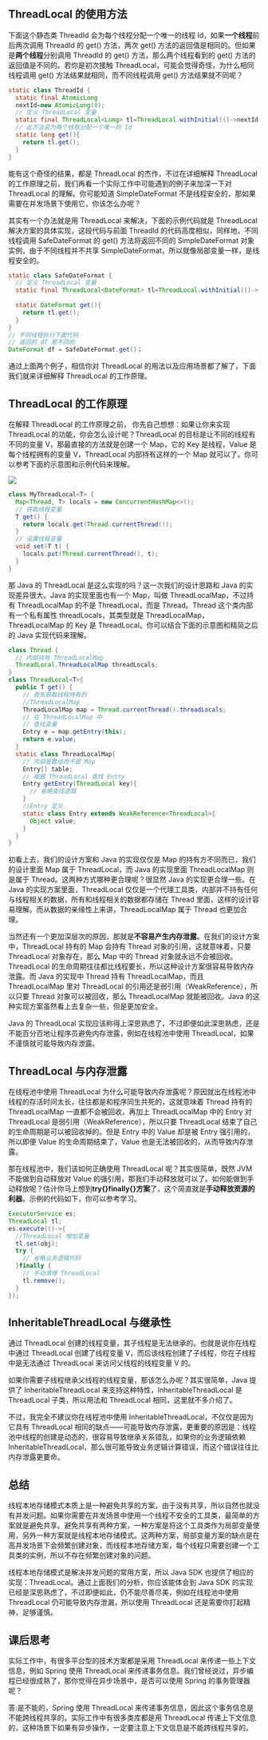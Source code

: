 ## ThreadLocal 的使用方法

下面这个静态类 ThreadId 会为每个线程分配一个唯一的线程 Id，如果**一个线程**前后两次调用 ThreadId 的 get() 方法，两次 get() 方法的返回值是相同的。但如果是**两个线程**分别调用 ThreadId 的 get() 方法，那么两个线程看到的 get() 方法的返回值是不同的。若你是初次接触 ThreadLocal，可能会觉得奇怪，为什么相同线程调用 get() 方法结果就相同，而不同线程调用 get() 方法结果就不同呢？

```java
static class ThreadId {
  static final AtomicLong 
  nextId=new AtomicLong(0);
  // 定义 ThreadLocal 变量
  static final ThreadLocal<Long> tl=ThreadLocal.withInitial(()->nextId.getAndIncrement());
  // 此方法会为每个线程分配一个唯一的 Id
  static long get(){
    return tl.get();
  }
}
```

<!--more-->

能有这个奇怪的结果，都是 ThreadLocal 的杰作，不过在详细解释 ThreadLocal 的工作原理之前，我们再看一个实际工作中可能遇到的例子来加深一下对 ThreadLocal 的理解。你可能知道 SimpleDateFormat 不是线程安全的，那如果需要在并发场景下使用它，你该怎么办呢？

其实有一个办法就是用 ThreadLocal 来解决，下面的示例代码就是 ThreadLocal 解决方案的具体实现，这段代码与前面 ThreadId 的代码高度相似，同样地，不同线程调用 SafeDateFormat 的 get() 方法将返回不同的 SimpleDateFormat 对象实例，由于不同线程并不共享 SimpleDateFormat，所以就像局部变量一样，是线程安全的。



```java
static class SafeDateFormat {
  // 定义 ThreadLocal 变量
  static final ThreadLocal<DateFormat> tl=ThreadLocal.withInitial(()-> new SimpleDateFormat("yyyy-MM-dd HH:mm:ss"));
      
  static DateFormat get(){
    return tl.get();
  }
}
// 不同线程执行下面代码
// 返回的 df 是不同的
DateFormat df = SafeDateFormat.get()；
```

通过上面两个例子，相信你对 ThreadLocal 的用法以及应用场景都了解了，下面我们就来详细解释 ThreadLocal 的工作原理。



## ThreadLocal 的工作原理

在解释 ThreadLocal 的工作原理之前， 你先自己想想：如果让你来实现 ThreadLocal 的功能，你会怎么设计呢？ThreadLocal 的目标是让不同的线程有不同的变量 V，那最直接的方法就是创建一个 Map，它的 Key 是线程，Value 是每个线程拥有的变量 V，ThreadLocal 内部持有这样的一个 Map 就可以了。你可以参考下面的示意图和示例代码来理解。

![](http://img.bcoder.top/2020.01.28.5/1.png)

```java
class MyThreadLocal<T> {
  Map<Thread, T> locals = new ConcurrentHashMap<>();
  // 获取线程变量  
  T get() {
    return locals.get(Thread.currentThread());
  }
  // 设置线程变量
  void set(T t) {
    locals.put(Thread.currentThread(), t);
  }
}
```

那 Java 的 ThreadLocal 是这么实现的吗？这一次我们的设计思路和 Java 的实现差异很大。Java 的实现里面也有一个 Map，叫做 ThreadLocalMap，不过持有 ThreadLocalMap 的不是 ThreadLocal，而是 Thread。Thread 这个类内部有一个私有属性 threadLocals，其类型就是 ThreadLocalMap，ThreadLocalMap 的 Key 是 ThreadLocal。你可以结合下面的示意图和精简之后的 Java 实现代码来理解。

```java
class Thread {
  // 内部持有 ThreadLocalMap
  ThreadLocal.ThreadLocalMap threadLocals;
}
class ThreadLocal<T>{
  public T get() {
    // 首先获取线程持有的
    //ThreadLocalMap
    ThreadLocalMap map = Thread.currentThread().threadLocals;
    // 在 ThreadLocalMap 中
    // 查找变量
    Entry e = map.getEntry(this);
    return e.value;  
  }
  static class ThreadLocalMap{
    // 内部是数组而不是 Map
    Entry[] table;
    // 根据 ThreadLocal 查找 Entry
    Entry getEntry(ThreadLocal key){
      // 省略查找逻辑
    }
    //Entry 定义
    static class Entry extends WeakReference<ThreadLocal>{
      Object value;
    }
  }
}
```

初看上去，我们的设计方案和 Java 的实现仅仅是 Map 的持有方不同而已，我们的设计里面 Map 属于 ThreadLocal，而 Java 的实现里面 ThreadLocalMap 则是属于 Thread。这两种方式哪种更合理呢？很显然 Java 的实现更合理一些。在 Java 的实现方案里面，ThreadLocal 仅仅是一个代理工具类，内部并不持有任何与线程相关的数据，所有和线程相关的数据都存储在 Thread 里面，这样的设计容易理解。而从数据的亲缘性上来讲，ThreadLocalMap 属于 Thread 也更加合理。

当然还有一个更加深层次的原因，那就是**不容易产生内存泄露**。在我们的设计方案中，ThreadLocal 持有的 Map 会持有 Thread 对象的引用，这就意味着，只要 ThreadLocal 对象存在，那么 Map 中的 Thread 对象就永远不会被回收。ThreadLocal 的生命周期往往都比线程要长，所以这种设计方案很容易导致内存泄露。而 Java 的实现中 Thread 持有 ThreadLocalMap，而且 ThreadLocalMap 里对 ThreadLocal 的引用还是弱引用（WeakReference），所以只要 Thread 对象可以被回收，那么 ThreadLocalMap 就能被回收。Java 的这种实现方案虽然看上去复杂一些，但是更加安全。

Java 的 ThreadLocal 实现应该称得上深思熟虑了，不过即便如此深思熟虑，还是不能百分百地让程序员避免内存泄露，例如在线程池中使用 ThreadLocal，如果不谨慎就可能导致内存泄露。



## ThreadLocal 与内存泄露

在线程池中使用 ThreadLocal 为什么可能导致内存泄露呢？原因就出在线程池中线程的存活时间太长，往往都是和程序同生共死的，这就意味着 Thread 持有的 ThreadLocalMap 一直都不会被回收，再加上 ThreadLocalMap 中的 Entry 对 ThreadLocal 是弱引用（WeakReference），所以只要 ThreadLocal 结束了自己的生命周期是可以被回收掉的。但是 Entry 中的 Value 却是被 Entry 强引用的，所以即便 Value 的生命周期结束了，Value 也是无法被回收的，从而导致内存泄露。

那在线程池中，我们该如何正确使用 ThreadLocal 呢？其实很简单，既然 JVM 不能做到自动释放对 Value 的强引用，那我们手动释放就可以了。如何能做到手动释放呢？估计你马上想到**try{}finally{}方案**了，这个简直就是**手动释放资源的利器**。示例的代码如下，你可以参考学习。

```java
ExecutorService es;
ThreadLocal tl;
es.execute(()->{
  //ThreadLocal 增加变量
  tl.set(obj);
  try {
    // 省略业务逻辑代码
  }finally {
    // 手动清理 ThreadLocal 
    tl.remove();
  }
});
```

## InheritableThreadLocal 与继承性

通过 ThreadLocal 创建的线程变量，其子线程是无法继承的。也就是说你在线程中通过 ThreadLocal 创建了线程变量 V，而后该线程创建了子线程，你在子线程中是无法通过 ThreadLocal 来访问父线程的线程变量 V 的。

如果你需要子线程继承父线程的线程变量，那该怎么办呢？其实很简单，Java 提供了 InheritableThreadLocal 来支持这种特性，InheritableThreadLocal 是 ThreadLocal 子类，所以用法和 ThreadLocal 相同，这里就不多介绍了。

不过，我完全不建议你在线程池中使用 InheritableThreadLocal，不仅仅是因为它具有 ThreadLocal 相同的缺点——可能导致内存泄露，更重要的原因是：线程池中线程的创建是动态的，很容易导致继承关系错乱，如果你的业务逻辑依赖 InheritableThreadLocal，那么很可能导致业务逻辑计算错误，而这个错误往往比内存泄露更要命。

## 总结

线程本地存储模式本质上是一种避免共享的方案，由于没有共享，所以自然也就没有并发问题。如果你需要在并发场景中使用一个线程不安全的工具类，最简单的方案就是避免共享。避免共享有两种方案，一种方案是将这个工具类作为局部变量使用，另外一种方案就是线程本地存储模式。这两种方案，局部变量方案的缺点是在高并发场景下会频繁创建对象，而线程本地存储方案，每个线程只需要创建一个工具类的实例，所以不存在频繁创建对象的问题。

线程本地存储模式是解决并发问题的常用方案，所以 Java SDK 也提供了相应的实现：ThreadLocal。通过上面我们的分析，你应该能体会到 Java SDK 的实现已经是深思熟虑了，不过即便如此，仍不能尽善尽美，例如在线程池中使用 ThreadLocal 仍可能导致内存泄漏，所以使用 ThreadLocal 还是需要你打起精神，足够谨慎。

## 课后思考

实际工作中，有很多平台型的技术方案都是采用 ThreadLocal 来传递一些上下文信息，例如 Spring 使用 ThreadLocal 来传递事务信息。我们曾经说过，异步编程已经很成熟了，那你觉得在异步场景中，是否可以使用 Spring 的事务管理器呢？

答:是不能的，Spring 使用 ThreadLocal 来传递事务信息，因此这个事务信息是不能跨线程共享的。实际工作中有很多类库都是用 ThreadLocal 传递上下文信息的，这种场景下如果有异步操作，一定要注意上下文信息是不能跨线程共享的。









